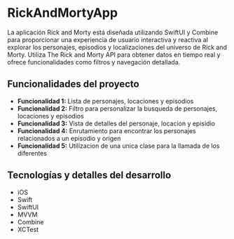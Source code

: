 # RickAndMortyApp

La aplicación Rick and Morty está diseñada utilizando SwiftUI y Combine para proporcionar una experiencia de usuario interactiva y reactiva al explorar los personajes, episodios y localizaciones del universo de Rick and Morty. Utiliza The Rick and Morty API para obtener datos en tiempo real y ofrece funcionalidades como filtros y navegación detallada.

## Funcionalidades del proyecto

- **Funcionalidad 1:**  Lista de personajes, locaciones y episodios
- **Funcionalidad 2:**  Filtro para personalizar la busqueda de personajes, locaciones y episodios
- **Funcionalidad 3:**  Vista de detalles del personaje, locacion y episidio
- **Funcionalidad 4:**  Enrutamiento para encontrar los personajes relacionados a un episodio y origen
- **Funcionalidad 5:**  Utilizacion de una unica clase para la llamada de los diferentes

## Tecnologías y detalles del desarrollo

- iOS
- Swift
- SwiftUI
- MVVM
- Combine
- XCTest


